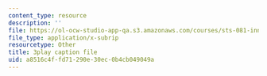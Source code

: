 ```yaml
---
content_type: resource
description: ''
file: https://ol-ocw-studio-app-qa.s3.amazonaws.com/courses/sts-081-innovation-systems-for-science-technology-energy-manufacturing-and-health-spring-2017/a8516c4ffd71290e30ec0b4cb049049a_44z4NAj-dEw.srt
file_type: application/x-subrip
resourcetype: Other
title: 3play caption file
uid: a8516c4f-fd71-290e-30ec-0b4cb049049a
---
```

